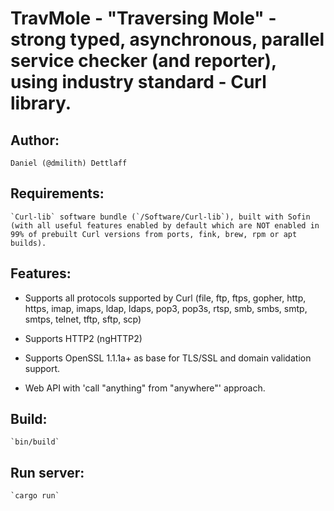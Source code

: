 # TravMole - "Traversing Mole" - strong typed, asynchronous, parallel service checker (and reporter), using industry standard - Curl library.


## Author:

    Daniel (@dmilith) Dettlaff


## Requirements:

    `Curl-lib` software bundle (`/Software/Curl-lib`), built with Sofin (with all useful features enabled by default which are NOT enabled in 99% of prebuilt Curl versions from ports, fink, brew, rpm or apt builds).


## Features:

* Supports all protocols supported by Curl (file, ftp, ftps, gopher, http, https, imap, imaps, ldap, ldaps, pop3, pop3s, rtsp, smb, smbs, smtp, smtps, telnet, tftp, sftp, scp)

* Supports HTTP2 (ngHTTP2)

* Supports OpenSSL 1.1.1a+ as base for TLS/SSL and domain validation support.

* Web API with 'call "anything" from "anywhere"' approach.


## Build:

    `bin/build`


## Run server:

    `cargo run`
